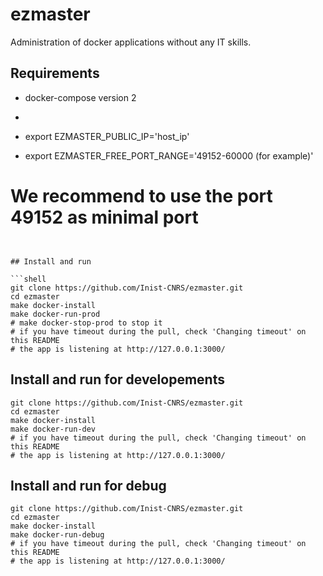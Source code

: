 # ezmaster

Administration of docker applications without any IT skills.

## Requirements

- docker-compose version 2

- ```shell
- export EZMASTER_PUBLIC_IP='host_ip'
- export EZMASTER_FREE_PORT_RANGE='49152-60000 (for example)' 
# We recommend to use the port 49152 as minimal port
```


## Install and run

```shell
git clone https://github.com/Inist-CNRS/ezmaster.git
cd ezmaster
make docker-install
make docker-run-prod
# make docker-stop-prod to stop it
# if you have timeout during the pull, check 'Changing timeout' on this README
# the app is listening at http://127.0.0.1:3000/
```


## Install and run for developements

```shell
git clone https://github.com/Inist-CNRS/ezmaster.git
cd ezmaster
make docker-install
make docker-run-dev
# if you have timeout during the pull, check 'Changing timeout' on this README
# the app is listening at http://127.0.0.1:3000/
```

## Install and run for debug
```shell
git clone https://github.com/Inist-CNRS/ezmaster.git
cd ezmaster
make docker-install
make docker-run-debug
# if you have timeout during the pull, check 'Changing timeout' on this README
# the app is listening at http://127.0.0.1:3000/
```


